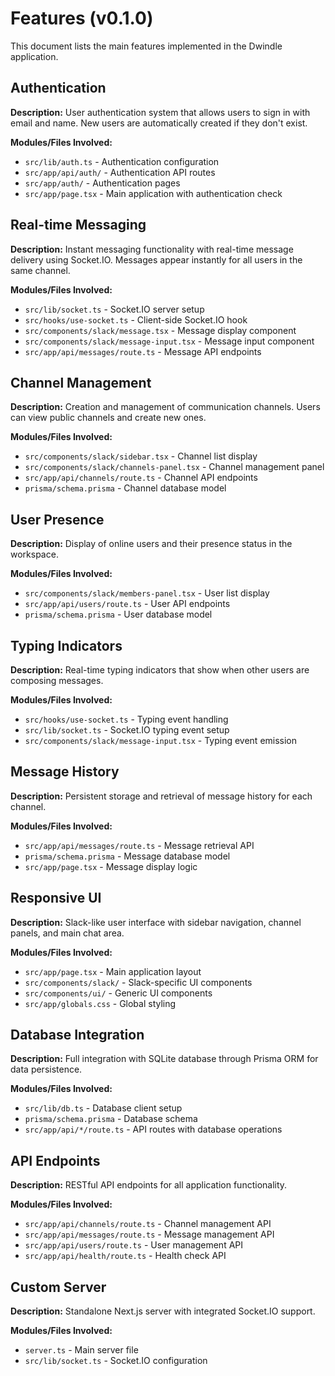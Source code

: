 # Features (v0.1.0)

This document lists the main features implemented in the Dwindle application.

## Authentication

**Description:** 
User authentication system that allows users to sign in with email and name. New users are automatically created if they don't exist.

**Modules/Files Involved:**
- `src/lib/auth.ts` - Authentication configuration
- `src/app/api/auth/` - Authentication API routes
- `src/app/auth/` - Authentication pages
- `src/app/page.tsx` - Main application with authentication check

## Real-time Messaging

**Description:** 
Instant messaging functionality with real-time message delivery using Socket.IO. Messages appear instantly for all users in the same channel.

**Modules/Files Involved:**
- `src/lib/socket.ts` - Socket.IO server setup
- `src/hooks/use-socket.ts` - Client-side Socket.IO hook
- `src/components/slack/message.tsx` - Message display component
- `src/components/slack/message-input.tsx` - Message input component
- `src/app/api/messages/route.ts` - Message API endpoints

## Channel Management

**Description:** 
Creation and management of communication channels. Users can view public channels and create new ones.

**Modules/Files Involved:**
- `src/components/slack/sidebar.tsx` - Channel list display
- `src/components/slack/channels-panel.tsx` - Channel management panel
- `src/app/api/channels/route.ts` - Channel API endpoints
- `prisma/schema.prisma` - Channel database model

## User Presence

**Description:** 
Display of online users and their presence status in the workspace.

**Modules/Files Involved:**
- `src/components/slack/members-panel.tsx` - User list display
- `src/app/api/users/route.ts` - User API endpoints
- `prisma/schema.prisma` - User database model

## Typing Indicators

**Description:** 
Real-time typing indicators that show when other users are composing messages.

**Modules/Files Involved:**
- `src/hooks/use-socket.ts` - Typing event handling
- `src/lib/socket.ts` - Socket.IO typing event setup
- `src/components/slack/message-input.tsx` - Typing event emission

## Message History

**Description:** 
Persistent storage and retrieval of message history for each channel.

**Modules/Files Involved:**
- `src/app/api/messages/route.ts` - Message retrieval API
- `prisma/schema.prisma` - Message database model
- `src/app/page.tsx` - Message display logic

## Responsive UI

**Description:** 
Slack-like user interface with sidebar navigation, channel panels, and main chat area.

**Modules/Files Involved:**
- `src/app/page.tsx` - Main application layout
- `src/components/slack/` - Slack-specific UI components
- `src/components/ui/` - Generic UI components
- `src/app/globals.css` - Global styling

## Database Integration

**Description:** 
Full integration with SQLite database through Prisma ORM for data persistence.

**Modules/Files Involved:**
- `src/lib/db.ts` - Database client setup
- `prisma/schema.prisma` - Database schema
- `src/app/api/*/route.ts` - API routes with database operations

## API Endpoints

**Description:** 
RESTful API endpoints for all application functionality.

**Modules/Files Involved:**
- `src/app/api/channels/route.ts` - Channel management API
- `src/app/api/messages/route.ts` - Message management API
- `src/app/api/users/route.ts` - User management API
- `src/app/api/health/route.ts` - Health check API

## Custom Server

**Description:** 
Standalone Next.js server with integrated Socket.IO support.

**Modules/Files Involved:**
- `server.ts` - Main server file
- `src/lib/socket.ts` - Socket.IO configuration